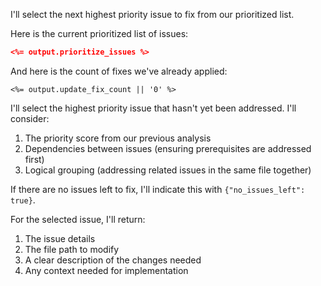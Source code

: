 I'll select the next highest priority issue to fix from our prioritized list.

Here is the current prioritized list of issues:
```json
<%= output.prioritize_issues %>
```

And here is the count of fixes we've already applied:
```
<%= output.update_fix_count || '0' %>
```

I'll select the highest priority issue that hasn't yet been addressed. I'll consider:

1. The priority score from our previous analysis
2. Dependencies between issues (ensuring prerequisites are addressed first)
3. Logical grouping (addressing related issues in the same file together)

If there are no issues left to fix, I'll indicate this with `{"no_issues_left": true}`.

For the selected issue, I'll return:
1. The issue details
2. The file path to modify
3. A clear description of the changes needed
4. Any context needed for implementation